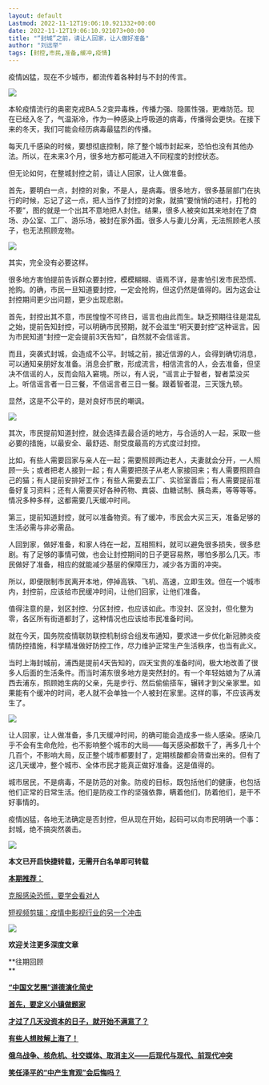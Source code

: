 ```yaml
---
layout: default
Lastmod: 2022-11-12T19:06:10.921332+00:00
date: 2022-11-12T19:06:10.921073+00:00
title: "“封城”之前，请让人回家，让人做好准备"
author: "刘远举"
tags: [封控,市民,准备,缓冲,疫情]
---
```


疫情凶猛，现在不少城市，都流传着各种封与不封的传言。

![](https://images.weserv.nl/?url=https%3A//mmbiz.qpic.cn/mmbiz_jpg/3qJBymNicSfEECOb4hNONpW5o8AWu4gbymJ0S2BCo7IIgbEEP2Ir6zM0gbVibgGb7yBl7dgibYGyErZ2QrY2ePPfA/640%3Fwx_fmt%3Djpeg)

本轮疫情流行的奥密克戎BA.5.2变异毒株，传播力强、隐匿性强，更难防范。现在已经入冬了，气温渐冷，作为一种感染上呼吸道的病毒，传播得会更快。在接下来的冬天，我们可能会经历病毒最猛烈的传播。  

每天几千感染的时候，要想彻底控制，除了整个城市封起来，恐怕也没有其他办法。所以，在未来3个月，很多地方都可能进入不同程度的封控状态。

但无论如何，在整城封控之前，请让人回家，让人做准备。

首先，要明白一点，封控的对象，不是人，是病毒。很多地方，很多基层部门在执行的时候，忘记了这一点，把人当作了封控的对象，就搞“要悄悄的进村，打枪的不要”，图的就是一个出其不意地把人封住。结果，很多人被突如其来地封在了商场、办公室、工厂、游乐场，被封在家外面。很多人与妻儿分离，无法照顾老人孩子，也无法照顾宠物。

![](https://images.weserv.nl/?url=https%3A//mmbiz.qpic.cn/mmbiz_jpg/3qJBymNicSfEECOb4hNONpW5o8AWu4gbyAEvyiam7PpTcQBqCTSicsncx8RsiaCctSKpYtRicXiciaWW8gsu6JqWeAF9A/640%3Fwx_fmt%3Djpeg)

其实，完全没有必要这样。

很多地方害怕提前告诉群众要封控，模模糊糊、语焉不详，是害怕引发市民恐慌、抢购。的确，市民一旦知道要封控，一定会抢购，但这仍然是值得的。因为这会让封控期间更少出问题，更少出现悲剧。

首先，封控出其不意，市民惶惶不可终日，谣言也由此而生。缺乏预期往往是混乱之始，提前告知封控，可以明确市民预期，就不会滋生“明天要封控”这种谣言。因为市民知道“封控一定会提前3天告知”，自然就不会信谣言。

而且，突袭式封城，会造成不公平。封城之前，接近信源的人，会得到确切消息，可以通知亲朋好友准备。消息会扩散，形成流言，相信流言的人，会去准备，但坚决不信谣的人，反而会陷入窘境。所以，有人说，“谣言止于智者，智者菜没买上。听信谣言者一日三餐，不信谣言者三日一餐。跟着智者混，三天饿九顿。

显然，这是不公平的，是对良好市民的嘲讽。

![](https://images.weserv.nl/?url=https%3A//mmbiz.qpic.cn/mmbiz_jpg/3qJBymNicSfGuDPibhiab0BwNQc2S2N2TFkyDYBG5icAewIyvJHxkWbcflWbWGNbUHg0OVuT3bqomTXYT8mMtCUgpQ/640%3Fwx_fmt%3Djpeg)

其次，市民提前知道封控，就会选择去最合适的地方，与合适的人一起，采取一些必要的措施，以最安全、最舒适、耐受度最高的方式度过封控。

比如，有些人需要回家与亲人在一起；需要照顾两边老人，夫妻就会分开，一人照顾一头；或者把老人接到一起；有人需要把孩子从老人家接回来；有人需要照顾自己的猫；有人提前安排好工作；有些人需要去工厂、实验室善后；有人需要提前准备好复习资料；还有人需要买好各种药物、粪袋、血糖试制、胰岛素，等等等等。情况多种多样，这都需要几天缓冲时间。

第三，提前知道封控，就可以准备物资。有了缓冲，市民会大买三天，准备足够的生活必需与非必需品。

人回到家，做好准备，和家人待在一起，互相照料，就可以避免很多损失，很多悲剧。有了足够的事情可做，也会让封控期间的日子更容易熬，哪怕多那么几天。市民做好了准备，相应的就能减少基层的保障压力，减少各方面的冲突。

所以，即便限制市民离开本地，停掉高铁、飞机、高速，立即生效。但在一个城市内，封控前，应该给市民缓冲时间，让他们回家，让他们准备。

值得注意的是，划区封控、分区封控，也应该如此。市没封、区没封，但化整为零，各区所有街道都封了，这种情况也应该给市民准备时间。

就在今天，国务院疫情联防联控机制综合组发布通知，要求进一步优化新冠肺炎疫情防控措施，科学精准做好防控工作，尽力维护正常生产生活秩序，也当有此义。

当时上海封城前，浦西是提前4天告知的，四天宝贵的准备时间，极大地改善了很多人后面的生活条件。而当时浦东很多地方是突然封的。有一个年轻姑娘为了从浦西去浦东，照顾她生病的父亲，先是步行、然后偷偷搭车，辗转才到父亲家里。如果能有个缓冲的时间，老人就不会单独一个人被封在家里。这样的事，不应该再发生了。

![](https://images.weserv.nl/?url=https%3A//mmbiz.qpic.cn/mmbiz_jpg/3qJBymNicSfEECOb4hNONpW5o8AWu4gbysoJhZyDt9KWFjRPZWSEZLNHAn3NNibYmYezNFTVvJTEniciaMrLsiaxc4A/640%3Fwx_fmt%3Djpeg)

让人回家，让人做准备，多几天缓冲时间，的确可能会造成多一些人感染。感染几乎不会有生命危险，也不影响整个城市的大局——每天感染都数千了，再多几十个几百个，不影响大局，反正整个城市都要封了，定期核酸都会筛查出来的。但有了这几天缓冲，整个城市、全体市民才能真正做好准备。这是值得的。

城市居民，不是病毒，不是防范的对象。防疫的目标，既包括他们的健康，也包括他们正常的日常生活。他们是防疫工作的坚强依靠，瞒着他们，防着他们，是干不好事情的。

疫情凶猛，各地无法确定是否封控，但从现在开始，起码可以向市民明确一个事：封城，绝不搞突然袭击。

**![](https://images.weserv.nl/?url=https%3A//mmbiz.qpic.cn/mmbiz_jpg/P1chKeAo8drQicMxicbczKtamxrlibyumHfS15GHcC13rUds3cuvE3eia88JeDuRadppicymjEOriaJcicQ7ELFV36jiaQ/640%3Fwx_fmt%3Djpeg%26wxfrom%3D5%26wx_lazy%3D1%26wx_co%3D1)**

**本文已开启快捷转载，无需开白名单即可转载**

[**本期推荐：**](http://mp.weixin.qq.com/s?__biz=MzkyOTEyNzA4Nw==&mid=2247485621&idx=1&sn=7b56f5588daa1c766d1f6849cf2f6a95&chksm=c20f0775f5788e63e8baf9e13c0f9af2841375c37aad2dec4a537fa4bc4ea9657ac6d1070313&scene=21#wechat_redirect)

[克服感染恐慌，要学会看对人](http://mp.weixin.qq.com/s?__biz=MzkyOTEyNzA4Nw==&mid=2247485791&idx=1&sn=724b59aca061e0f0aa465b01e9180963&chksm=c20f069ff5788f89105894caf0c08c6691407aa1f071568b946318a6594e070d41d98eeac27d&scene=21#wechat_redirect)

[短视频剪辑：疫情中影视行业的另一个冲击](http://mp.weixin.qq.com/s?__biz=MzkyOTEyNzA4Nw==&mid=2247485779&idx=1&sn=32bab9849c0e79cbe3d871d3b6185a3d&chksm=c20f0693f5788f856cbdea387af7ac3efd29a880bc2e2d550c30562295589811026650d356e3&scene=21#wechat_redirect)

![](https://images.weserv.nl/?url=https%3A//mmbiz.qpic.cn/mmbiz_jpg/3qJBymNicSfGiaMCBibwshxWl00f2FuOvJGnKuYjztDbYqLjMeyN6cyZq4a4JibMBqUuP5oxibeF8cGWnVogukQ73Lw/640%3Fwx_fmt%3Djpeg%26wxfrom%3D5%26wx_lazy%3D1%26wx_co%3D1)

**欢迎关注更多深度文章**

**往期回顾  
**

[**“中国文艺圈”道德演化简史**](http://mp.weixin.qq.com/s?__biz=MzkyOTEyNzA4Nw==&mid=2247484138&idx=1&sn=d7f4ae61da6ac670e35e29d5cddc84b9&chksm=c20f0d2af578843c52c21b3f91072258650da1a31ecc00b541381fafda2b4307a8ab7c559835&scene=21#wechat_redirect)

[**首先，要定义小镇做题家**](http://mp.weixin.qq.com/s?__biz=MzkyOTEyNzA4Nw==&mid=2247485599&idx=1&sn=de04d96c6aa30d0adc97e5b4a05c88b0&chksm=c20f075ff5788e492f409578b86c2cb6e6f0790b41ffa3082d4efb6d533c4c30438d2ce9d540&scene=21#wechat_redirect)  

[**才过了几天没资本的日子，就开始不满意了？**](http://mp.weixin.qq.com/s?__biz=MzU0MDU5NTcyMg==&mid=2247486220&idx=1&sn=6bc6e249e5a2a39c2dd0e32c1c8671ae&chksm=fb378869cc40017f13b2306bdafdf227fe22e94675a323aab7971215bf854ca1499c2a18a8ca&scene=21#wechat_redirect)

[**有些人想肢解上海了！**](http://mp.weixin.qq.com/s?__biz=MzU0MDU5NTcyMg==&mid=2247486110&idx=1&sn=f8d812a4f338b6deff13bd5fbb726894&chksm=fb3789fbcc4000ed09e4c86ab7f9298253326ad734cf39f344d87784a7ea58a7170f5750ce8d&scene=21#wechat_redirect)

[**俄乌战争、核危机、社交媒体、取消主义——后现代与现代、前现代冲突**](http://mp.weixin.qq.com/s?__biz=MzU0MDU5NTcyMg==&mid=2247485854&idx=1&sn=055b0b885a0dd5f629d2948d733e743d&chksm=fb378afbcc4003ed3871c641b37a76e81a7713f039546692bcab38700a746c1ef0c95e967273&scene=21#wechat_redirect)

[**笑任泽平的“中产生育观”会后悔吗？**](http://mp.weixin.qq.com/s?__biz=MzU0MDU5NTcyMg==&mid=2247485783&idx=1&sn=9e450a3458bc0a635200c3d30447ac0f&chksm=fb378a32cc40032490b33226dcccba91c90e0853cc2a00acdcc88d5a6a8cb423b1197d18976f&scene=21#wechat_redirect)

